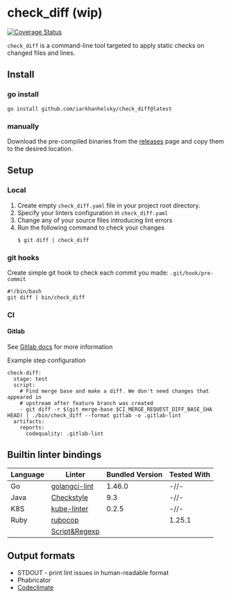 # check_diff (wip)

[![Coverage Status](https://coveralls.io/repos/github/iarkhanhelsky/check_diff/badge.svg)](https://coveralls.io/github/iarkhanhelsky/check_diff)

`check_diff` is a command-line tool targeted to apply static checks on changed
files and lines. 

## Install

### go install

```
go install github.com/iarkhanhelsky/check_diff@latest
```

### manually

Download the pre-compiled binaries from the [releases](https://github.com/iarkhanhelsky/check_diff/releases) 
page and copy them to the desired location.

## Setup

### Local
1. Create empty `check_diff.yaml` file in your project root directory.
2. Specify your linters configuration in `check_diff.yaml`
3. Change any of your source files introducing lint errors
4. Run the following command to check your changes
   ```
   $ git diff | check_diff 
   ```

### git hooks

Create simple git hook to check each commit you made:
`.git/hook/pre-commit`
```
#!/bin/bash
git diff | bin/check_diff
```

### CI

#### Gitlab

See [Gitlab docs](https://docs.gitlab.com/ee/user/project/merge_requests/code_quality.html#implementing-a-custom-tool) for more information 

Example step configuration
```
check-diff:
  stage: test
  script:
    # Find merge base and make a diff. We don't need changes that appeared in
    # upstream after feature branch was created
    - git diff -r $(git merge-base $CI_MERGE_REQUEST_DIFF_BASE_SHA HEAD) | ./bin/check_diff --format gitlab -o .gitlab-lint
  artifacts:
    reports:
      codequality: .gitlab-lint
```

## Builtin linter bindings

| Language | Linter                                                      | Bundled Version | Tested With |
|----------|-------------------------------------------------------------|-----------------|-------------|
| Go       | [golangci-lint](pkg/checker/golang/golangci-lint/Readme.md) | 1.46.0          | -//-        |
| Java     | [Checkstyle](pkg/checker/java/checkstyle/Readme.md)         | 9.3             | -//-        |
| K8S      | [kube-linter](pkg/checker/k8s/kubelinter/Readme.md)         | 0.2.5           | -//-        |
| Ruby     | [rubocop](pkg/checker/ruby/rubocop/Readme.md)               |                 | 1.25.1      |
|          | [Script&Regexp](pkg/checker/generic/snr/Readme.md)          |                 |             |
 
## Output formats

* STDOUT - print lint issues in human-readable format
* Phabricator
* [Codeclimate](https://github.com/codeclimate/platform/blob/master/spec/analyzers/SPEC.md) 